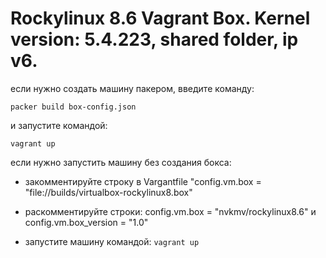 # Rockylinux 8.6 Vagrant Box. Kernel version: 5.4.223, shared folder, ip v6.

если нужно создать машину пакером, введите команду:

``` packer build box-config.json ```

и запустите командой:

``` vagrant up ```

если нужно запустить машину без создания бокса:
  - закомментируйте строку в Vargantfile "config.vm.box = "file://builds/virtualbox-rockylinux8.box"

  - раскомментируйте строки: config.vm.box = "nvkmv/rockylinux8.6" и  config.vm.box_version = "1.0"
  
  - запустите машину командой: ``` vagrant up ```
